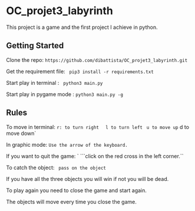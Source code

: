 # OC_projet3_labyrinth

This project is a game and the first project I achieve in python.

## Getting Started

Clone the repo:
``` https://github.com/dibattista/OC_projet3_labyrinth.git ```

Get the requirement file:
``` pip3 install -r requirements.txt```

Start play in terminal :
``` python3 main.py```

Start play in pygame mode :
``` python3 main.py -g ```

## Rules 

To move in terminal:
`r: to turn right ` ` l to turn left` ` u to move up`
d to move down`

In graphic mode: 
```Use the arrow of the keyboard.```

If you want to quit the game: `
```click on the red cross in the left corner.``

To catch the object:
``` pass on the object```

If you have all the three objects you will win if not you will be dead.

To play again you need to close the game and start again.

The objects will move every time you close the game.


